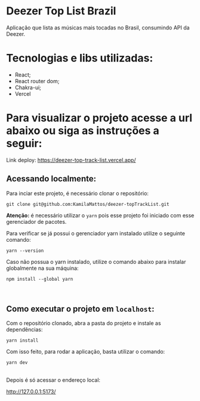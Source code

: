 # Deezer Top List Brazil
Aplicação que lista as músicas mais tocadas no Brasil, consumindo API da Deezer.

# Tecnologias e libs utilizadas:
- React;
- React router dom;
- Chakra-ui;
- Vercel

# Para visualizar o projeto acesse a url abaixo ou siga as instruções a seguir:

Link deploy: https://deezer-top-track-list.vercel.app/

## Acessando localmente:

Para inciar este projeto, é necessário clonar o repositório:

````
git clone git@github.com:KamilaMattos/deezer-topTrackList.git
````

**Atenção:** é necessário utilizar o `yarn` pois esse projeto foi iniciado com esse gerenciador de pacotes.

Para verificar se já possui o gerenciador yarn instalado utilize o seguinte comando:

````
yarn --version
````

Caso não possua o yarn instalado, utilize o comando abaixo para instalar globalmente na sua máquina:

````
npm install --global yarn
````
<br>

## **Como executar o projeto em `localhost`:**
Com o repositório clonado, abra a pasta do projeto e instale as dependências:

````
yarn install
````

Com isso feito, para rodar a aplicação, basta utilizar o comando:

````
yarn dev
````

<br>
Depois é só acessar o endereço local:

http://127.0.0.1:5173/
